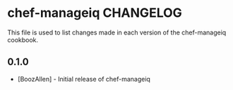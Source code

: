 chef-manageiq CHANGELOG
=========================

This file is used to list changes made in each version of the chef-manageiq cookbook.

0.1.0
-----
- [BoozAllen] - Initial release of chef-manageiq
